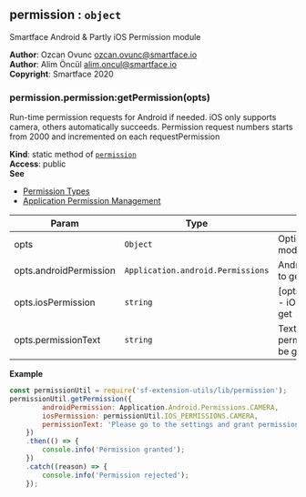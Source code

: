 <a name="module_permission"></a>

## permission : <code>object</code>
Smartface Android & Partly iOS Permission module

**Author**: Ozcan Ovunc <ozcan.ovunc@smartface.io>  
**Author**: Alim Öncül <alim.oncul@smartface.io>  
**Copyright**: Smartface 2020  
<a name="module_permission.permission_getPermission"></a>

### permission.permission:getPermission(opts)
Run-time permission requests for Android if needed. iOS only supports camera, others automatically succeeds.
Permission request numbers starts from 2000 and incremented on each requestPermission

**Kind**: static method of [<code>permission</code>](#module_permission)  
**Access**: public  
**See**

- [Permission Types](http://ref.smartface.io/#!/api/Application.android.Permissions)
- [Application Permission Management](https://developer.smartface.io/docs/application-permission-management)


| Param | Type | Description |
| --- | --- | --- |
| opts | <code>Object</code> | Options for the module |
| opts.androidPermission | <code>Application.android.Permissions</code> | Android permission to get |
| opts.iosPermission | <code>string</code> | [opts.iosPermission] - iOS permission to get |
| opts.permissionText | <code>string</code> | Text to show when permission cannot be granted |

**Example**  
```js
const permissionUtil = require('sf-extension-utils/lib/permission');
permissionUtil.getPermission({
        androidPermission: Application.Android.Permissions.CAMERA,
        iosPermission: permissionUtil.IOS_PERMISSIONS.CAMERA,
        permissionText: 'Please go to the settings and grant permission'
    })
    .then(() => {
        console.info('Permission granted');
    })
    .catch((reason) => {
        console.info('Permission rejected');
    });
```
